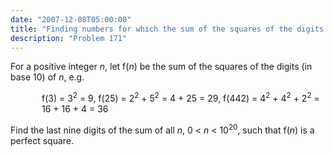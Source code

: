 ```yaml
---
date: "2007-12-08T05:00:00"
title: "Finding numbers for which the sum of the squares of the digits is a square"
description: "Problem 171"
---
```


<p>For a positive integer <var>n</var>, let f(<var>n</var>) be the sum of the squares of the digits (in base 10) of <var>n</var>, e.g.</p>
<p style="margin-left:50px;">f(3) = 3<sup>2</sup> = 9,
f(25) = 2<sup>2</sup> + 5<sup>2</sup> = 4 + 25 = 29,
f(442) = 4<sup>2</sup> + 4<sup>2</sup> + 2<sup>2</sup> = 16 + 16 + 4 = 36</p>
<p>Find the last nine digits of the sum of all <var>n</var>, 0 &lt; <var>n</var> &lt; 10<sup>20</sup>, such that f(<var>n</var>) is a perfect square.</p>

